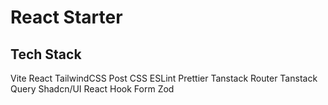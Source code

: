 # React Starter

## Tech Stack

Vite
React
TailwindCSS
Post CSS
ESLint
Prettier
Tanstack Router
Tanstack Query
Shadcn/UI
React Hook Form
Zod
